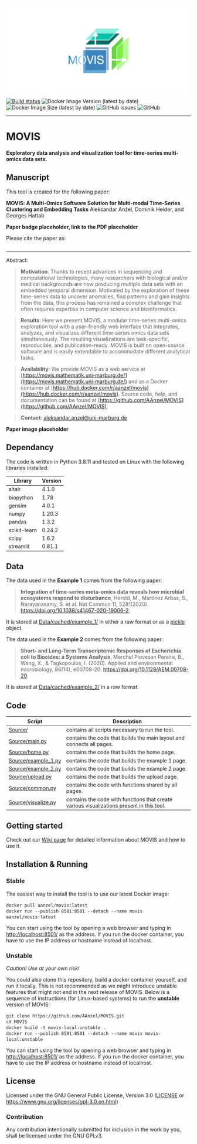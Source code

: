 ![movis_logo_banner](./Source/images/movis_logo_banner.png)
[![Build status](https://github.com/AAnzel/MOVIS/actions/workflows/main.yml/badge.svg)](https://github.com/AAnzel/MOVIS/actions/workflows/main.yml)
![Docker Image Version (latest by date)](https://img.shields.io/docker/v/aanzel/movis)
![Docker Image Size (latest by date)](https://img.shields.io/docker/image-size/aanzel/movis)
![GitHub issues](https://img.shields.io/github/issues-raw/AAnzel/MOVIS)
![GitHub](https://img.shields.io/github/license/AAnzel/MOVIS)

---
# MOVIS

**Exploratory data analysis and visualization tool for time-series multi-omics data sets.**


## Manuscript

This tool is created for the following paper:

**MOVIS: A Multi-Omics Software Solution for Multi-modal Time-Series Clustering and Embedding Tasks**
Aleksandar Anžel, Dominik Heider, and Georges Hattab

**Paper badge placeholder, link to the PDF placeholder**

Please cite the paper as:
``` Bibtex citation placeholder
```

---
Abstract:

> **Motivation**:
Thanks to recent advances in sequencing and computational technologies, many researchers with biological and/or medical backgrounds are now producing multiple data sets with an embedded temporal dimension. Motivated by the exploration of these time-series data to uncover anomalies, find patterns and gain insights from the data, this process has remained a complex challenge that often requires expertise in computer science and bioinformatics.

>**Results**:
Here we present MOVIS, a modular time-series multi-omics exploration tool with a user-friendly web interface that integrates, analyzes, and visualizes different time-series omics data sets simultaneously. The resulting visualizations are task-specific, reproducible, and publication-ready. MOVIS is built on open-source software and is easily extendable to accommodate different analytical tasks.

>**Availability**:
We provide MOVIS as a web service at [https://movis.mathematik.uni-marburg.de/](https://movis.mathematik.uni-marburg.de/) and as a Docker container at [https://hub.docker.com/r/aanzel/movis](https://hub.docker.com/r/aanzel/movis). Source code, help, and documentation can be found at [https://github.com/AAnzel/MOVIS](https://github.com/AAnzel/MOVIS).

>**Contact**: [aleksandar.anzel@uni-marburg.de](mailto:aleksandar.anzel@uni-marburg.de)

**Paper image placeholder**

## Dependancy

The code is written in Python 3.8.11 and tested on Linux with the following libraries installed:

|Library|Version|
|---|---|
|altair|4.1.0|
|biopython|1.78|
|gensim|4.0.1|
|numpy|1.20.3|
|pandas|1.3.2|
|scikit-learn|0.24.2|
|scipy|1.6.2|
|streamlit|0.81.1|


## Data
The data used in the **Example 1** comes from the following paper:

> **Integration of time-series meta-omics data reveals how microbial ecosystems respond to disturbance**, Herold, M., Martínez Arbas, S., Narayanasamy, S. et al. Nat Commun 11, 5281(2020).
https://doi.org/10.1038/s41467-020-19006-2.

It is stored at [Data/cached/example_1/](./Data/cached/example_1) in either a raw format or as a [pickle](https://docs.python.org/3/library/pickle.html) object.

The data used in the **Example 2** comes from the following paper:

> **Short- and Long-Term Transcriptomic Responses of Escherichia coli to Biocides: a Systems Analysis**, Merchel Piovesan Pereira, B., Wang, X., & Tagkopoulos, I. (2020). Applied and environmental microbiology, 86(14), e00708-20.
https://doi.org/10.1128/AEM.00708-20.

It is stored at [Data/cached/example_2/](./Data/cached/example_2) in a raw format.


## Code
|Script|Description|
|---|---|
|[Source/](./Source/)|contains all scripts necessary to run the tool.
|[Source/main.py](./Source/main.py)|contains the code that builds the main layout and connects all pages.
|[Source/home.py](./Source/home.py)|contains the code that builds the home page.
|[Source/example_1.py](./Source/example_1.py)|contains the code that builds the example 1 page.
|[Source/example_2.py](./Source/example_2.py)|contains the code that builds the example 2 page.
|[Source/upload.py](./Source/upload.py)|contains the code that builds the upload page.
|[Source/common.py](./Source/common.py)|contains the code with functions shared by all pages.
|[Source/visualize.py](./Source/visualize.py)|contains the code with functions that create various visualizations present in this tool.

## Getting started
Check out our [Wiki page](https://github.com/AAnzel/MOVIS/wiki/0.-Home) for detailed information about MOVIS and how to use it.

## Installation & Running
### Stable
The easiest way to install the tool is to use our latest Docker image:

```
docker pull aanzel/movis:latest
docker run --publish 8501:8501 --detach --name movis aanzel/movis:latest
```


You can start using the tool by opening a web browser and typing in [http://localhost:8501/](http://localhost:8501/) as the address. If you run the docker container, you have to use the IP address or hostname instead of localhost.

### Unstable
*Caution! Use at your own risk!*

You could also clone this repository, build a docker container yourself, and run it locally. This is not recommended as we might introduce unstable features that might not end in the next release of MOVIS. Below is a sequence of instructions (for Linux-based systems) to run the **unstable** version of MOVIS:

```
git clone https://github.com/AAnzel/MOVIS.git
cd MOVIS
docker build -t movis-local:unstable .
docker run --publish 8501:8501 --detach --name movis movis-local:unstable
```

You can start using the tool by opening a web browser and typing in [http://localhost:8501/](http://localhost:8501/) as the address. If you run the docker container, you have to use the IP address or hostname instead of localhost.

## License

Licensed under the GNU General Public License, Version 3.0 ([LICENSE](./LICENSE) or https://www.gnu.org/licenses/gpl-3.0.en.html)

### Contribution

Any contribution intentionally submitted for inclusion in the work by you, shall be licensed under the GNU GPLv3.
